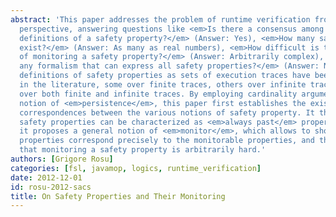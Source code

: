 ```yaml
---
abstract: 'This paper addresses the problem of runtime verification from a foundational
  perspective, answering questions like <em>Is there a consensus among the various
  definitions of a safety property?</em> (Answer: Yes), <em>How many safety properties
  exist?</em> (Answer: As many as real numbers), <em>How difficult is the problem
  of monitoring a safety property?</em> (Answer: Arbitrarily complex), <em>Is there
  any formalism that can express all safety properties?</em> (Answer: No), etc. Various
  definitions of safety properties as sets of execution traces have been proposed
  in the literature, some over finite traces, others over infinite traces, yet others
  over both finite and infinite traces. By employing cardinality arguments and a novel
  notion of <em>persistence</em>, this paper first establishes the existence of bijective
  correspondences between the various notions of safety property. It then shows that
  safety properties can be characterized as <em>always past</em> properties. Finally,
  it proposes a general notion of <em>monitor</em>, which allows to show that safety
  properties correspond precisely to the monitorable properties, and then to establish
  that monitoring a safety property is arbitrarily hard.'
authors: [Grigore Rosu]
categories: [fsl, javamop, logics, runtime_verification]
date: 2012-12-01
id: rosu-2012-sacs
title: On Safety Properties and Their Monitoring
---
```

